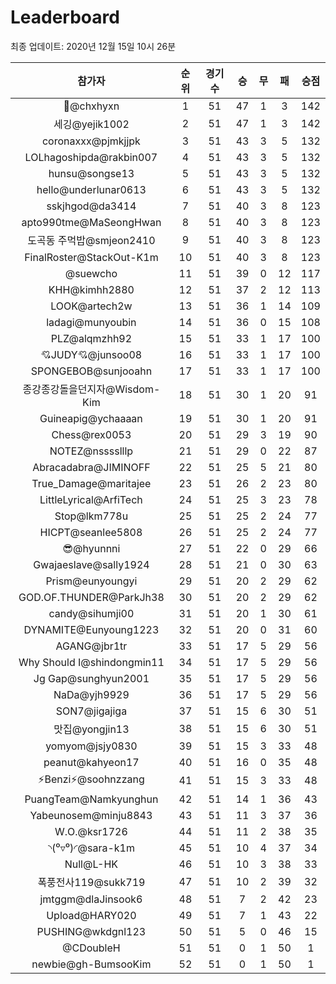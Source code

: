 # Leaderboard
최종 업데이트: 2020년 12월 15일 10시 26분




| 참가자 | 순위 | 경기수 | 승 | 무 | 패 | 승점 |
|:---:|:---:|:---:|:---:|:---:|:---:|:---:|
| 👑@chxhyxn | 1 | 51 | 47 | 1 | 3 | 142 |
| 세깅@yejik1002 | 2 | 51 | 47 | 1 | 3 | 142 |
| coronaxxx@pjmkjjpk | 3 | 51 | 43 | 3 | 5 | 132 |
| LOLhagoshipda@rakbin007 | 4 | 51 | 43 | 3 | 5 | 132 |
| hunsu@songse13 | 5 | 51 | 43 | 3 | 5 | 132 |
| hello@underlunar0613 | 6 | 51 | 43 | 3 | 5 | 132 |
| sskjhgod@da3414 | 7 | 51 | 40 | 3 | 8 | 123 |
| apto990tme@MaSeongHwan | 8 | 51 | 40 | 3 | 8 | 123 |
| 도곡동 주먹밥@smjeon2410 | 9 | 51 | 40 | 3 | 8 | 123 |
| FinalRoster@StackOut-K1m | 10 | 51 | 40 | 3 | 8 | 123 |
| @suewcho | 11 | 51 | 39 | 0 | 12 | 117 |
| KHH@kimhh2880 | 12 | 51 | 37 | 2 | 12 | 113 |
| LOOK@artech2w | 13 | 51 | 36 | 1 | 14 | 109 |
| ladagi@munyoubin | 14 | 51 | 36 | 0 | 15 | 108 |
| PLZ@alqmzhh92 | 15 | 51 | 33 | 1 | 17 | 100 |
| 💘JUDY💘@junsoo08 | 16 | 51 | 33 | 1 | 17 | 100 |
| SPONGEBOB@sunjooahn | 17 | 51 | 33 | 1 | 17 | 100 |
| 종강종강돌을던지자@Wisdom-Kim | 18 | 51 | 30 | 1 | 20 | 91 |
| Guineapig@ychaaaan | 19 | 51 | 30 | 1 | 20 | 91 |
| Chess@rex0053 | 20 | 51 | 29 | 3 | 19 | 90 |
| NOTEZ@nsssslllp | 21 | 51 | 29 | 0 | 22 | 87 |
| Abracadabra@JIMINOFF | 22 | 51 | 25 | 5 | 21 | 80 |
| True_Damage@maritajee | 23 | 51 | 26 | 2 | 23 | 80 |
| LittleLyrical@ArfiTech | 24 | 51 | 25 | 3 | 23 | 78 |
| Stop@lkm778u | 25 | 51 | 25 | 2 | 24 | 77 |
| HICPT@seanlee5808 | 26 | 51 | 25 | 2 | 24 | 77 |
| 😎@hyunnni | 27 | 51 | 22 | 0 | 29 | 66 |
| Gwajaeslave@sally1924 | 28 | 51 | 21 | 0 | 30 | 63 |
| Prism@eunyoungyi | 29 | 51 | 20 | 2 | 29 | 62 |
| GOD.OF.THUNDER@ParkJh38 | 30 | 51 | 20 | 2 | 29 | 62 |
| candy@sihumji00 | 31 | 51 | 20 | 1 | 30 | 61 |
| DYNAMITE@Eunyoung1223 | 32 | 51 | 20 | 0 | 31 | 60 |
| AGANG@jbr1tr | 33 | 51 | 17 | 5 | 29 | 56 |
| Why Should I@shindongmin11 | 34 | 51 | 17 | 5 | 29 | 56 |
| Jg Gap@sunghyun2001 | 35 | 51 | 17 | 5 | 29 | 56 |
| NaDa@yjh9929 | 36 | 51 | 17 | 5 | 29 | 56 |
| SON7@jigajiga | 37 | 51 | 15 | 6 | 30 | 51 |
| 맛집@yongjin13 | 38 | 51 | 15 | 6 | 30 | 51 |
| yomyom@jsjy0830 | 39 | 51 | 15 | 3 | 33 | 48 |
| peanut@kahyeon17 | 40 | 51 | 16 | 0 | 35 | 48 |
| ⚡Benzi⚡@soohnzzang | 41 | 51 | 15 | 3 | 33 | 48 |
| PuangTeam@Namkyunghun | 42 | 51 | 14 | 1 | 36 | 43 |
| Yabeunosem@minju8843 | 43 | 51 | 11 | 3 | 37 | 36 |
| W.O.@ksr1726 | 44 | 51 | 11 | 2 | 38 | 35 |
| ◝(⁰▿⁰)◜@sara-k1m | 45 | 51 | 10 | 4 | 37 | 34 |
| Null@L-HK | 46 | 51 | 10 | 3 | 38 | 33 |
| 폭풍전사119@sukk719 | 47 | 51 | 10 | 2 | 39 | 32 |
| jmtggm@dlaJinsook6 | 48 | 51 | 7 | 2 | 42 | 23 |
| Upload@HARY020 | 49 | 51 | 7 | 1 | 43 | 22 |
| PUSHING@wkdgnl123 | 50 | 51 | 5 | 0 | 46 | 15 |
| @CDoubleH | 51 | 51 | 0 | 1 | 50 | 1 |
| newbie@gh-BumsooKim | 52 | 51 | 0 | 1 | 50 | 1 |